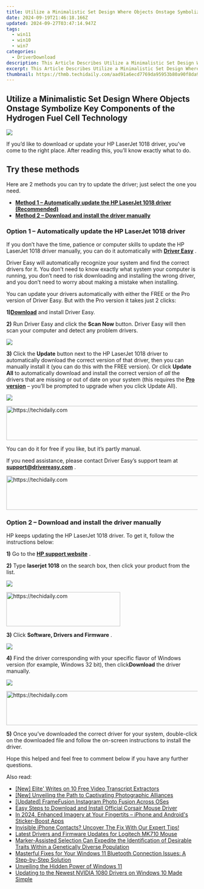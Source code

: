 ```yaml
---
title: Utilize a Minimalistic Set Design Where Objects Onstage Symbolize Key Components of the Hydrogen Fuel Cell Technology
date: 2024-09-19T21:46:18.166Z
updated: 2024-09-27T03:47:14.947Z
tags:
  - win11
  - win10
  - win7
categories:
  - DriverDownload
description: This Article Describes Utilize a Minimalistic Set Design Where Objects Onstage Symbolize Key Components of the Hydrogen Fuel Cell Technology
excerpt: This Article Describes Utilize a Minimalistic Set Design Where Objects Onstage Symbolize Key Components of the Hydrogen Fuel Cell Technology
thumbnail: https://thmb.techidaily.com/aad91a6ecd7769da95953b80a90f8da974d1c7ad664fe779b0bcf99c2c1168c7.jpg
---
```


## Utilize a Minimalistic Set Design Where Objects Onstage Symbolize Key Components of the Hydrogen Fuel Cell Technology

![](https://images.drivereasy.com/wp-content/uploads/2019/10/image-235.png)

 If you’d like to download or update your HP LaserJet 1018 driver, you’ve come to the right place. After reading this, you’ll know exactly what to do.

## Try these methods

 Here are 2 methods you can try to update the driver; just select the one you need.

* **[Method 1 – Automatically update the HP LaserJet 1018 driver (Recommended)](https://www.drivereasy.com/knowledge/hp-laserjet-1018-driver-download-for-windows-7-8-10/#a)**
* **[Method 2 – Download and install the driver manually](https://tools.techidaily.com/drivereasy/download/)**

### Option 1 – Automatically update the HP LaserJet 1018 driver

 If you don’t have the time, patience or computer skills to update the HP LaserJet 1018 driver manually, you can do it automatically with **[Driver Easy](https://tools.techidaily.com/drivereasy/download/)**  .

 Driver Easy will automatically recognize your system and find the correct drivers for it. You don’t need to know exactly what system your computer is running, you don’t need to risk downloading and installing the wrong driver, and you don’t need to worry about making a mistake when installing.

 You can update your drivers automatically with either the FREE or the Pro version of Driver Easy. But with the Pro version it takes just 2 clicks:

 **1)[Download](https://tools.techidaily.com/drivereasy/download/)**  and install Driver Easy.

**2)** Run Driver Easy and click the **Scan Now** button. Driver Easy will then scan your computer and detect any problem drivers.

![](https://images.drivereasy.com/wp-content/uploads/2019/10/image-229.png)

**3)** Click the **Update**  button next to the HP LaserJet 1018 driver to automatically download the correct version of that driver, then you can manually install it (you can do this with the FREE version). Or click **Update All** to automatically download and install the correct version of _all_  the drivers that are missing or out of date on your system (this requires the **[Pro version](https://tools.techidaily.com/drivereasy/download/)**  – you’ll be prompted to upgrade when you click Update All).

![](https://images.drivereasy.com/wp-content/uploads/2019/10/image-228.png)

<!-- affiliate ads begin -->
<a href="https://appsumo.8odi.net/c/5597632/2043603/7443" target="_top" id="2043603">
  <img src="//a.impactradius-go.com/display-ad/7443-2043603" border="0" alt="https://techidaily.com" width="728" height="90"/>
</a>
<img height="0" width="0" src="https://appsumo.8odi.net/i/5597632/2043603/7443" style="position:absolute;visibility:hidden;" border="0" />
<!-- affiliate ads end -->

 You can do it for free if you like, but it’s partly manual.

 If you need assistance, please contact Driver Easy’s support team at [**support@drivereasy.com**](https://tools.techidaily.com/drivereasy/download/) .

<!-- affiliate ads begin -->
<a href="https://appsumo.8odi.net/c/5597632/2137379/7443" target="_top" id="2137379">
  <img src="//a.impactradius-go.com/display-ad/7443-2137379" border="0" alt="https://techidaily.com" width="728" height="90"/>
</a>
<img height="0" width="0" src="https://appsumo.8odi.net/i/5597632/2137379/7443" style="position:absolute;visibility:hidden;" border="0" />
<!-- affiliate ads end -->

### Option 2 – Download and install the driver manually

 HP keeps updating the HP LaserJet 1018 driver. To get it, follow the instructions below:

**1)** Go to the **[HP support website](https://support.hp.com/us-en)**  .

**2)**  Type **laserjet 1018** on the search box, then click your product from the list.

![](https://images.drivereasy.com/wp-content/uploads/2019/10/image-232-1024x310.png)

<!-- affiliate ads begin -->
<a href="https://aligracehair.sjv.io/c/5597632/1885999/19272" target="_top" id="1885999">
  <img src="//a.impactradius-go.com/display-ad/19272-1885999" border="0" alt="https://techidaily.com" width="300" height="90"/>
</a>
<img height="0" width="0" src="https://aligracehair.sjv.io/i/5597632/1885999/19272" style="position:absolute;visibility:hidden;" border="0" />
<!-- affiliate ads end -->

**3)**  Click **Software, Drivers and Firmware** .

![](https://images.drivereasy.com/wp-content/uploads/2019/10/image-233-1024x438.png)

**4)** Find the driver corresponding with your specific flavor of Windows version (for example, Windows 32 bit), then click**Download** the driver manually.

![](https://images.drivereasy.com/wp-content/uploads/2019/10/image-234-1024x565.png)

<!-- affiliate ads begin -->
<a href="https://appsumo.8odi.net/c/5597632/2144308/7443" target="_top" id="2144308">
  <img src="//a.impactradius-go.com/display-ad/7443-2144308" border="0" alt="https://techidaily.com" width="600" height="90"/>
</a>
<img height="0" width="0" src="https://appsumo.8odi.net/i/5597632/2144308/7443" style="position:absolute;visibility:hidden;" border="0" />
<!-- affiliate ads end -->

**5)**  Once you’ve downloaded the correct driver for your system, double-click on the downloaded file and follow the on-screen instructions to install the driver.

 Hope this helped and feel free to comment below if you have any further questions.

<ins class="adsbygoogle"
     style="display:block"
     data-ad-format="autorelaxed"
     data-ad-client="ca-pub-7571918770474297"
     data-ad-slot="1223367746"></ins>

<ins class="adsbygoogle"
     style="display:block"
     data-ad-client="ca-pub-7571918770474297"
     data-ad-slot="8358498916"
     data-ad-format="auto"
     data-full-width-responsive="true"></ins>

<span class="atpl-alsoreadstyle">Also read:</span>
<div><ul>
<li><a href="https://youtube-clips.techidaily.com/new-elite-writes-on-10-free-video-transcript-extractors/"><u>[New] Elite' Writes on 10 Free Video Transcript Extractors</u></a></li>
<li><a href="https://some-tips.techidaily.com/new-unveiling-the-path-to-captivating-photographic-alliances/"><u>[New] Unveiling the Path to Captivating Photographic Alliances</u></a></li>
<li><a href="https://instagram-clips.techidaily.com/updated-framefusion-instagram-photo-fusion-across-oses/"><u>[Updated] FrameFusion Instagram Photo Fusion Across OSes</u></a></li>
<li><a href="https://hardware-help.techidaily.com/easy-steps-to-download-and-install-official-corsair-mouse-driver/"><u>Easy Steps to Download and Install Official Corsair Mouse Driver</u></a></li>
<li><a href="https://article-posts.techidaily.com/in-2024-enhanced-imagery-at-your-fingertits-iphone-and-androids-sticker-boost-apps/"><u>In 2024, Enhanced Imagery at Your Fingertits – iPhone and Android's Sticker-Boost Apps</u></a></li>
<li><a href="https://fox-that.techidaily.com/invisible-iphone-contacts-uncover-the-fix-with-our-expert-tips/"><u>Invisible iPhone Contacts? Uncover The Fix With Our Expert Tips!</u></a></li>
<li><a href="https://hardware-help.techidaily.com/latest-drivers-and-firmware-updates-for-logitech-mk710-mouse/"><u>Latest Drivers and Firmware Updates for Logitech MK710 Mouse</u></a></li>
<li><a href="https://hardware-help.techidaily.com/marker-assisted-selection-can-expedite-the-identification-of-desirable-traits-within-a-genetically-diverse-population/"><u>Marker-Assisted Selection Can Expedite the Identification of Desirable Traits Within a Genetically Diverse Population</u></a></li>
<li><a href="https://hardware-help.techidaily.com/masterful-fixes-for-your-windows-11-bluetooth-connection-issues-a-step-by-step-solution/"><u>Masterful Fixes for Your Windows 11 Bluetooth Connection Issues: A Step-by-Step Solution</u></a></li>
<li><a href="https://extra-hints.techidaily.com/unveiling-the-hidden-power-of-windows-11/"><u>Unveiling the Hidden Power of Windows 11</u></a></li>
<li><a href="https://hardware-help.techidaily.com/updating-to-the-newest-nvidia-1080-drivers-on-windows-10-made-simple/"><u>Updating to the Newest NVIDIA 1080 Drivers on Windows 10 Made Simple</u></a></li>
</ul></div>

